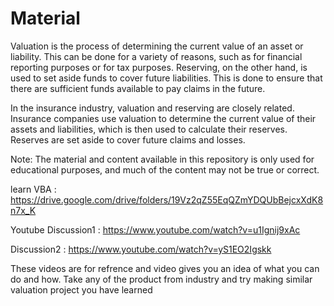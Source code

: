 # Material
Valuation is the process of determining the current value of an asset or liability. This can be done for a variety of reasons, such as for financial reporting purposes or for tax purposes. Reserving, on the other hand, is used to set aside funds to cover future liabilities. This is done to ensure that there are sufficient funds available to pay claims in the future.

In the insurance industry, valuation and reserving are closely related. Insurance companies use valuation to determine the current value of their assets and liabilities, which is then used to calculate their reserves. Reserves are set aside to cover future claims and losses.

Note: The material and content available in this repository is only used for educational purposes, and much of the content may not be true or correct. 

learn VBA : https://drive.google.com/drive/folders/19Vz2qZ55EqQZmYDQUbBejcxXdK8n7x_K

Youtube 
Discussion1 : https://www.youtube.com/watch?v=u1Ignij9xAc  

Discussion2 : https://www.youtube.com/watch?v=yS1EO2Igskk


These videos are for refrence and video gives you an idea of what you can do and how. Take any of the product from industry and try making similar valuation project you have learned 
